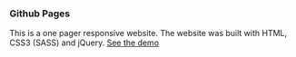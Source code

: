 ### Github Pages
This is a one pager responsive website. The website was built with HTML, CSS3 (SASS) and jQuery.
[See the demo](https://hamadrial.github.io/Virtual-Reality-Blog/)
